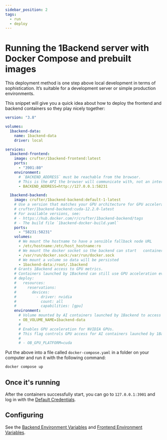 ```yaml
---
sidebar_position: 2
tags:
  - run
  - deploy
---
```


# Running the 1Backend server with Docker Compose and prebuilt images

This deployment method is one step above local development in terms of sophistication. It’s suitable for a development server or simple production environments.

This snippet will give you a quick idea about how to deploy the frontend and backend containers so they play nicely together:

```yaml
version: "3.8"

volumes:
  1backend-data:
    name: 1backend-data
    driver: local

services:
  1backend-frontend:
    image: crufter/1backend-frontend:latest
    ports:
      - "3901:80"
    environment:
      # `BACKEND_ADDRESS` must be reachable from the browser.
      # This is the API the browser will communicate with, not an internal address.
      - BACKEND_ADDRESS=http://127.0.0.1:58231

  1backend-backend:
    image: crufter/1backend-backend:default-1-latest
    # Use a version that matches your GPU architecture for GPU acceleration, e.g.:
    # crufter/1backend-backend:cuda-12.2.0-latest
    # For available versions, see:
    # - https://hub.docker.com/r/crufter/1backend-backend/tags
    # - The build file `1backend-docker-build.yaml`
    ports:
      - "58231:58231"
    volumes:
      # We mount the hostname to have a sensible fallback node URL
      - /etc/hostname:/etc/host_hostname:ro
      # We mount the docker socket so the backend can start   containers
      - /var/run/docker.sock:/var/run/docker.sock
      # We mount a volume so data will be persisted
      - 1backend-data:/root/.1backend
    # Grants 1Backend access to GPU metrics.
    # Containers launched by 1Backend can still use GPU acceleration even if 1Backend lacks direct GPU access.
    # deploy:
    #   resources:
    #     reservations:
    #       devices:
    #         - driver: nvidia
    #           count: all
    #           capabilities: [gpu]
    environment:
      # Volume mounted by AI containers launched by 1Backend to access models downloaded by the 1Backend File Svc.
      - OB_VOLUME_NAME=1backend-data
      #
      # Enables GPU acceleration for NVIDIA GPUs.
      # This flag controls GPU access for AI containers launched by 1Backend.
      #
      # - OB_GPU_PLATFORM=cuda
```

Put the above into a file called `docker-compose.yaml` in a folder on your computer and run it with the following command:

```sh
docker compose up
```

## Once it's running

After the containers successfully start, you can go to `127.0.0.1:3901` and log in with the [Default Credentials](/docs/running-the-server/using#default-credentials).

## Configuring

See the [Backend Environment Variables](./backend-environment-variables/) and [Frontend Environment Variables](./backend-environment-variables/).
